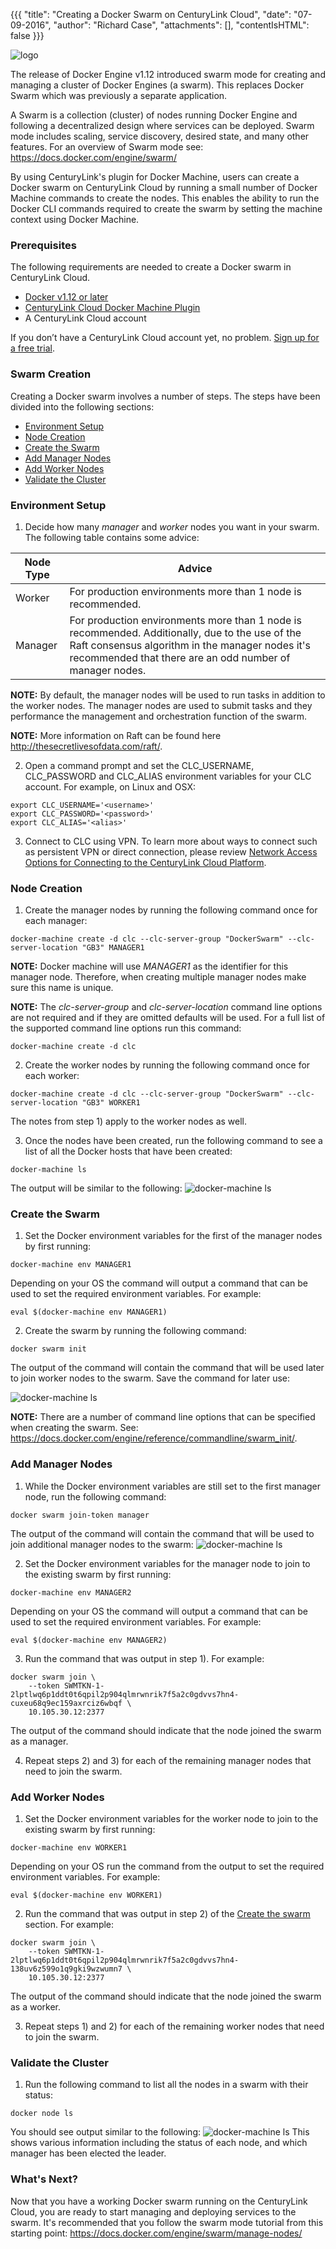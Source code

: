 {{{
  "title": "Creating a Docker Swarm on CenturyLink Cloud",
  "date": "07-09-2016",
  "author": "Richard Case",
  "attachments": [],
  "contentIsHTML": false
}}}

![logo](../images/docker.png)

The release of Docker Engine v1.12 introduced swarm mode for creating and managing a cluster of Docker Engines (a swarm). This replaces Docker Swarm which was previously a separate application.

A Swarm is a collection (cluster) of nodes running Docker Engine and following a decentralized design where services can be deployed. Swarm mode includes scaling, service discovery, desired state, and many other features. For an overview of Swarm mode see: https://docs.docker.com/engine/swarm/

By using CenturyLink's plugin for Docker Machine, users can create a Docker swarm on CenturyLink Cloud by running a small number of Docker Machine commands to create the nodes. This enables the ability to run the Docker CLI commands required to create the swarm by setting the machine context using Docker Machine.

### Prerequisites

The following requirements are needed to create a Docker swarm in CenturyLink Cloud.

- [Docker v1.12 or later](https://www.docker.com/products/overview)
- [CenturyLink Cloud Docker Machine Plugin](https://www.ctl.io/knowledge-base/ecosystem-partners/marketplace-guides/getting-started-with-docker-machine/) 
- A CenturyLink Cloud account

If you don’t have a CenturyLink Cloud account yet, no problem. [Sign up for a free trial](https://www.ctl.io/free-trial/).


### Swarm Creation

Creating a Docker swarm involves a number of steps. The steps have been divided into the following sections:

* [Environment Setup](#environment-setup)
* [Node Creation](#node-creation)
* [Create the Swarm](#create-the-swarm)
* [Add Manager Nodes](#add-manager-nodes)
* [Add Worker Nodes](#add-worker-nodes)
* [Validate the Cluster](#validate-the-cluster)


### Environment Setup

1) Decide how many *manager* and *worker* nodes you want in your swarm. The following table contains some advice:

 **Node Type**|**Advice**
  -------------|-------------
  Worker|For production environments more than 1 node is recommended.
  Manager|For production environments more than 1 node is recommended. Additionally, due to the use of the Raft consensus algorithm in the manager nodes it's recommended that there are an odd number of manager nodes. 

**NOTE:** By default, the manager nodes will be used to run tasks in addition to the worker nodes. The manager nodes are used to submit tasks and they performance the management and orchestration function of the swarm. 

**NOTE:** More information on Raft can be found here http://thesecretlivesofdata.com/raft/.

2) Open a command prompt and set the CLC_USERNAME, CLC_PASSWORD and CLC_ALIAS environment variables for your CLC account. For example, on Linux and OSX:
```
export CLC_USERNAME='<username>'
export CLC_PASSWORD='<password>'
export CLC_ALIAS='<alias>'
```

3) Connect to CLC using VPN. To learn more about ways to connect such as persistent VPN or direct connection, please review [Network Access Options for Connecting to the CenturyLink Cloud Platform](../Network/network-access-options-for-connecting-to-centurylink-clouds-platform.md).

### Node Creation

1) Create the manager nodes by running the following command once for each manager:
```
docker-machine create -d clc --clc-server-group "DockerSwarm" --clc-server-location "GB3" MANAGER1
```
**NOTE:** Docker machine will use *MANAGER1* as the identifier for this manager node. Therefore, when creating multiple manager nodes make sure this name is unique.

**NOTE:** The *clc-server-group* and *clc-server-location* command line options are not required and if they are omitted defaults will be used. For a full list of the supported command line options run this command:
```
docker-machine create -d clc
```

2) Create the worker nodes by running the following command once for each worker:
```
docker-machine create -d clc --clc-server-group "DockerSwarm" --clc-server-location "GB3" WORKER1
```
The notes from step 1) apply to the worker nodes as well.

3) Once the nodes have been created, run the following command to see a list of all the Docker hosts that have been created:
```
docker-machine ls
```
The output will be similar to the following:
![docker-machine ls](../images/docker_swarm_mode/docker-machine-ls.png)

### Create the Swarm

1) Set the Docker environment variables for the first of the manager nodes by first running:
```
docker-machine env MANAGER1
``` 
Depending on your OS the command will output a command that can be used to set the required environment variables. For example:
```
eval $(docker-machine env MANAGER1)
```

2) Create the swarm by running the following command:
```
docker swarm init
```
The output of the command will contain the command that will be used later to join worker nodes to the swarm. Save the command for later use:

![docker-machine ls](../images/docker_swarm_mode/docker-swarm-init.png)

**NOTE:** There are a number of command line options that can be specified when creating the swarm. See: https://docs.docker.com/engine/reference/commandline/swarm_init/.

### Add Manager Nodes

1) While the Docker environment variables are still set to the first manager node, run the following command:
```
docker swarm join-token manager
```
The output of the command will contain the command that will be used to join additional manager nodes to the swarm:
![docker-machine ls](../images/docker_swarm_mode/manager-token.png)

2) Set the Docker environment variables for the manager node to join to the existing swarm by first running:
```
docker-machine env MANAGER2
``` 
Depending on your OS the command will output a command that can be used to set the required environment variables. For example:
```
eval $(docker-machine env MANAGER2)
```

3) Run the command that was output in step 1). For example:
```
docker swarm join \
    --token SWMTKN-1-2lptlwq6p1ddt0t6qpil2p904qlmrwnrik7f5a2c0gdvvs7hn4-cuxeu68q9ec159axrciz6wbqf \
    10.105.30.12:2377
```
The output of the command should indicate that the node joined the swarm as a manager.

4) Repeat steps 2) and 3) for each of the remaining manager nodes that need to join the swarm.

### Add Worker Nodes

1) Set the Docker environment variables for the worker node to join to the existing swarm by first running:
```
docker-machine env WORKER1
``` 
Depending on your OS run the command from the output to set the required environment variables. For example:
```
eval $(docker-machine env WORKER1)
```

2) Run the command that was output in step 2) of the [Create the swarm](#create-the-swarm) section. For example:
```
docker swarm join \
    --token SWMTKN-1-2lptlwq6p1ddt0t6qpil2p904qlmrwnrik7f5a2c0gdvvs7hn4-138uv6z599o1q9gki9wzwumn7 \
    10.105.30.12:2377
```
The output of the command should indicate that the node joined the swarm as a worker.

3) Repeat steps 1) and 2) for each of the remaining worker nodes that need to join the swarm.

### Validate the Cluster

1) Run the following command to list all the nodes in a swarm with their status:
```
docker node ls
```
You should see output similar to the following:
![docker-machine ls](../images/docker_swarm_mode/node-ls.png)
This shows various information including the status of each node, and which manager has been elected the leader.

### What's Next? 
Now that you have a working Docker swarm running on the CenturyLink Cloud, you are ready to start managing and deploying services to the swarm. It's recommended that you follow the swarm mode tutorial from this starting point: https://docs.docker.com/engine/swarm/manage-nodes/






